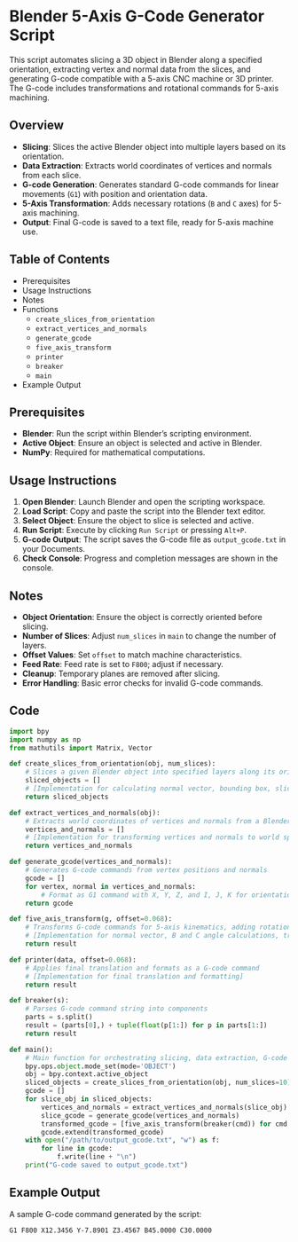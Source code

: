# Blender 5-Axis G-Code Generator Script

This script automates slicing a 3D object in Blender along a specified orientation, extracting vertex and normal data from the slices, and generating G-code compatible with a 5-axis CNC machine or 3D printer. The G-code includes transformations and rotational commands for 5-axis machining.

## Overview
- **Slicing**: Slices the active Blender object into multiple layers based on its orientation.
- **Data Extraction**: Extracts world coordinates of vertices and normals from each slice.
- **G-code Generation**: Generates standard G-code commands for linear movements (`G1`) with position and orientation data.
- **5-Axis Transformation**: Adds necessary rotations (`B` and `C` axes) for 5-axis machining.
- **Output**: Final G-code is saved to a text file, ready for 5-axis machine use.

## Table of Contents
- Prerequisites
- Usage Instructions
- Notes
- Functions
  - `create_slices_from_orientation`
  - `extract_vertices_and_normals`
  - `generate_gcode`
  - `five_axis_transform`
  - `printer`
  - `breaker`
  - `main`
- Example Output
  
## Prerequisites
- **Blender**: Run the script within Blender’s scripting environment.
- **Active Object**: Ensure an object is selected and active in Blender.
- **NumPy**: Required for mathematical computations.

## Usage Instructions
1. **Open Blender**: Launch Blender and open the scripting workspace.
2. **Load Script**: Copy and paste the script into the Blender text editor.
3. **Select Object**: Ensure the object to slice is selected and active.
4. **Run Script**: Execute by clicking `Run Script` or pressing `Alt+P`.
5. **G-code Output**: The script saves the G-code file as `output_gcode.txt` in your Documents.
6. **Check Console**: Progress and completion messages are shown in the console.

## Notes
- **Object Orientation**: Ensure the object is correctly oriented before slicing.
- **Number of Slices**: Adjust `num_slices` in `main` to change the number of layers.
- **Offset Values**: Set `offset` to match machine characteristics.
- **Feed Rate**: Feed rate is set to `F800`; adjust if necessary.
- **Cleanup**: Temporary planes are removed after slicing.
- **Error Handling**: Basic error checks for invalid G-code commands.

## Code

```python
import bpy
import numpy as np
from mathutils import Matrix, Vector

def create_slices_from_orientation(obj, num_slices):
    # Slices a given Blender object into specified layers along its orientation
    sliced_objects = []
    # [Implementation for calculating normal vector, bounding box, slice planes, and slicing loop]
    return sliced_objects

def extract_vertices_and_normals(obj):
    # Extracts world coordinates of vertices and normals from a Blender object
    vertices_and_normals = []
    # [Implementation for transforming vertices and normals to world space]
    return vertices_and_normals

def generate_gcode(vertices_and_normals):
    # Generates G-code commands from vertex positions and normals
    gcode = []
    for vertex, normal in vertices_and_normals:
        # Format as G1 command with X, Y, Z, and I, J, K for orientation
    return gcode

def five_axis_transform(g, offset=0.068):
    # Transforms G-code commands for 5-axis kinematics, adding rotations
    # [Implementation for normal vector, B and C angle calculations, transformations]
    return result

def printer(data, offset=0.068):
    # Applies final translation and formats as a G-code command
    # [Implementation for final translation and formatting]
    return result

def breaker(s):
    # Parses G-code command string into components
    parts = s.split()
    result = (parts[0],) + tuple(float(p[1:]) for p in parts[1:])
    return result

def main():
    # Main function for orchestrating slicing, data extraction, G-code generation, and file writing
    bpy.ops.object.mode_set(mode='OBJECT')
    obj = bpy.context.active_object
    sliced_objects = create_slices_from_orientation(obj, num_slices=10)
    gcode = []
    for slice_obj in sliced_objects:
        vertices_and_normals = extract_vertices_and_normals(slice_obj)
        slice_gcode = generate_gcode(vertices_and_normals)
        transformed_gcode = [five_axis_transform(breaker(cmd)) for cmd in slice_gcode]
        gcode.extend(transformed_gcode)
    with open("/path/to/output_gcode.txt", "w") as f:
        for line in gcode:
            f.write(line + "\n")
    print("G-code saved to output_gcode.txt")
```

## Example Output
A sample G-code command generated by the script:

```plaintext
G1 F800 X12.3456 Y-7.8901 Z3.4567 B45.0000 C30.0000
```

